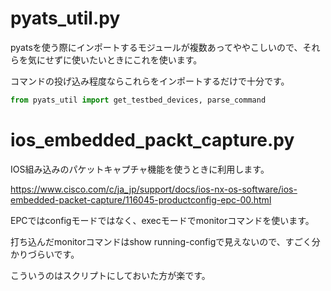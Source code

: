 # pyats_util.py

pyatsを使う際にインポートするモジュールが複数あってややこしいので、それらを気にせずに使いたいときにこれを使います。

コマンドの投げ込み程度ならこれらをインポートするだけで十分です。

```python
from pyats_util import get_testbed_devices, parse_command
```

# ios_embedded_packt_capture.py

IOS組み込みのパケットキャプチャ機能を使うときに利用します。

https://www.cisco.com/c/ja_jp/support/docs/ios-nx-os-software/ios-embedded-packet-capture/116045-productconfig-epc-00.html


EPCではconfigモードではなく、execモードでmonitorコマンドを使います。

打ち込んだmonitorコマンドはshow running-configで見えないので、すごく分かりづらいです。

こういうのはスクリプトにしておいた方が楽です。
